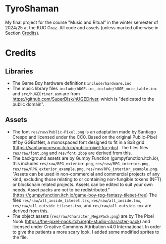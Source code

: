 # TyroShaman
My final project for the course "Music and Ritual" in the winter semester of 2024/25 at the KUG Graz. All code and assets (unless marked otherwise in Section [Credits](README.md#Credits)). 

# Credits
## Libraries
* The Game Boy hardware definitions `include/hardware.inc` 
* The music library files `include/hUGE.inc`, `include/hUGE_note_table.inc` and `src/hUGEDriver.asm` are from https://github.com/SuperDisk/hUGEDriver, which is "dedicated to the public domain".
## Assets
* The font `res/raw/Public-Pixel.png` is an adaptation made by Santiago Crespo and licensed under the CC0. Based on the original Public-Pixel ttf by GGBotNet, a monospaced font designed to fit in a 8x8 grid (https://santiagocrespo.itch.io/public-pixel-for-gbs). The files  files `res/raw/font.png` and `res/font.2bpp` are derived from this.
* The background assets are by Gumpy Function (gumpyfunction.itch.io), this includes `res/raw/RPG_exterior.png`, `res/raw/RPG_interior.png`, `res/raw/RPG_exterior_example.png`, `res/raw/RPG_interior_example.png`. "Assets can be used in non-commercial and commercial projects of any kind, excluding those relating to or containing non-fungible tokens (NFT) or blockchain related projects. Assets can be edited to suit your own needs. Asset packs are not to be redistributed." (https://gumpyfunction.itch.io/game-boy-rpg-fantasy-tileset-free) The files `res/raw/all_inside_tileset.tsx`, `res/raw/all_inside.tmx`, `res/raw/all_outside_tileset.tsx`, and `res/raw/all_outside.tmx` are derived from this.
* The object assets (`res/raw/Character_MegaPack.png`) are by The Pixel Nook (https://the-pixel-nook.itch.io/gb-studio-character-pack) and licensed under Creative Commons Attribution v4.0 International. In order to give the patients a more scary look, I added some modified sprites to the file.
